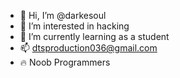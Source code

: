 - 👋 Hi, I’m @darkesoul
- 👀 I’m interested in hacking
- 🌱 I’m currently learning as a student
- 📫 dtsproduction036@gmail.com
- 🔥 Noob Programmers

<!---
darkesoul/darkesoul is a ✨ special ✨ repository because its `README.md` (this file) appears on your GitHub profile.
You can click the Preview link to take a look at your changes.
--->
